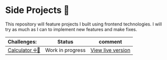 

# Side Projects 🔧

This repository will feature projects I built using frontend technologies. I will try as much as I can to implement new features and make fixes. 



|Challenges:|Status |comment| 
|:----------|:------:|:--------------:|
|[Calculator ➗📱](https://github.com/simeon4real/projects/tree/master/calculator)| Work in progress  | [View live version](https://simeon4real.github.com/projects/tree/master/calculator.index.html) |



